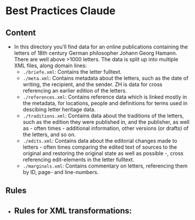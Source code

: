 # Best Practices Claude

## Content
- In this directory you'll find data for an online publications containing the letters of 18th century German philosopher Johann Georg Hamann. There are well above >1000 letters. The data is split up into multiple XML files, along domain lines:
    - `./briefe.xml`: Contains the letter fulltext.
    - `./meta.xml`: Contains metadata about the letters, such as the date of writing, the recipient, and the sender. ZH is data for cross referencing an earlier edition of the letters.
    - `./references.xml`: Contains reference data which is linked mostly in the metadata, for locations, people and definitions for terms used in descibing letter heritage data.
    - `./traditions.xml`: Contains data about the traditions of the letters, such as the edition they were published in, and the publisher, as well as - often times - additional information, other versions (or drafts) of the letters, and so on.
    - `./edits.xml`: Contains data about the editorial changes made to letters - often times comparing the edited text of sources to the original and restoring the original state as well as possible -, cross referencing edit-elements in the letter fulltext.
    - `./marginals.xml`: Contains commentary on letters, referencing them by ID, page- and line-numbers.

## Rules
- Rules for XML transformations:
    -
